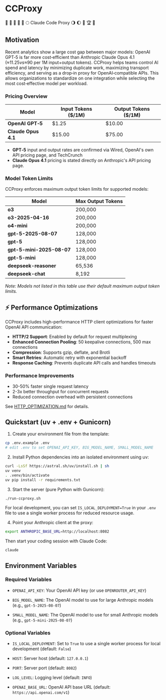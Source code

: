 # CCProxy

🌾 🥳 🌋 🏰 🌅 🌕 Claude Code Proxy 🌖 🌔 🌈 🏆 👑

## Motivation

Recent analytics show a large cost gap between major models: OpenAI GPT‑5 is far more cost‑efficient than Anthropic Claude Opus 4.1 (≈$11.25 vs ≈$90 per 1M input+output tokens). CCProxy helps teams control AI spend and latency by minimizing duplicate work, maximizing transport efficiency, and serving as a drop‑in proxy for OpenAI‑compatible APIs. This allows organizations to standardize on one integration while selecting the most cost‑effective model per workload.

### Pricing Overview

| Model               | Input Tokens (\$/1M) | Output Tokens (\$/1M) |
| ------------------- | -------------------- | --------------------- |
| **OpenAI GPT‑5**    | \$1.25               | \$10.00               |
| **Claude Opus 4.1** | \$15.00              | \$75.00               |

* **GPT‑5** input and output rates are confirmed via Wired, OpenAI's own API pricing page, and TechCrunch
* **Claude Opus 4.1** pricing is stated directly on Anthropic's API pricing page.

### Model Token Limits

CCProxy enforces maximum output token limits for supported models:

| Model | Max Output Tokens |
|-------|------------------|
| **o3** | 200,000 |
| **o3-2025-04-16** | 200,000 |
| **o4-mini** | 200,000 |
| **gpt-5-2025-08-07** | 128,000 |
| **gpt-5** | 128,000 |
| **gpt-5-mini-2025-08-07** | 128,000 |
| **gpt-5-mini** | 128,000 |
| **deepseek-reasoner** | 65,536 |
| **deepseek-chat** | 8,192 |

*Note: Models not listed in this table use their default maximum output token limits.*

## ⚡ Performance Optimizations

CCProxy includes high-performance HTTP client optimizations for faster OpenAI API communication:

* **HTTP/2 Support**: Enabled by default for request multiplexing
* **Enhanced Connection Pooling**: 50 keepalive connections, 500 max connections
* **Compression**: Supports gzip, deflate, and Brotli
* **Smart Retries**: Automatic retry with exponential backoff
* **Response Caching**: Prevents duplicate API calls and handles timeouts

### Performance Improvements

* 30-50% faster single request latency
* 2-3x better throughput for concurrent requests
* Reduced connection overhead with persistent connections

See [HTTP_OPTIMIZATION.md](HTTP_OPTIMIZATION.md) for details.

## Quickstart (uv + .env + Gunicorn)

1. Create your environment file from the template:

```bash
cp .env.example .env
# edit .env to set OPENAI_API_KEY, BIG_MODEL_NAME, SMALL_MODEL_NAME
```

2. Install Python dependencies into an isolated environment using uv:

```bash
curl -LsSf https://astral.sh/uv/install.sh | sh
uv venv
. .venv/bin/activate
uv pip install -r requirements.txt
```

3. Start the server (pure Python with Gunicorn):

```bash
./run-ccproxy.sh
```

For local development, you can set `IS_LOCAL_DEPLOYMENT=True` in your `.env` file to use a single worker process for reduced resource usage.

4. Point your Anthropic client at the proxy:

```bash
export ANTHROPIC_BASE_URL=http://localhost:8082
```

Then start your coding session with Claude Code:

```bash
claude
```

## Environment Variables

### Required Variables

* `OPENAI_API_KEY`: Your OpenAI API key (or use `OPENROUTER_API_KEY`)

* `BIG_MODEL_NAME`: The OpenAI model to use for large Anthropic models (e.g., `gpt-5-2025-08-07`)
* `SMALL_MODEL_NAME`: The OpenAI model to use for small Anthropic models (e.g., `gpt-5-mini-2025-08-07`)

### Optional Variables

* `IS_LOCAL_DEPLOYMENT`: Set to `True` to use a single worker process for local development (default: `False`)

* `HOST`: Server host (default: `127.0.0.1`)
* `PORT`: Server port (default: `8082`)
* `LOG_LEVEL`: Logging level (default: `INFO`)
* `OPENAI_BASE_URL`: OpenAI API base URL (default: `https://api.openai.com/v1`)
